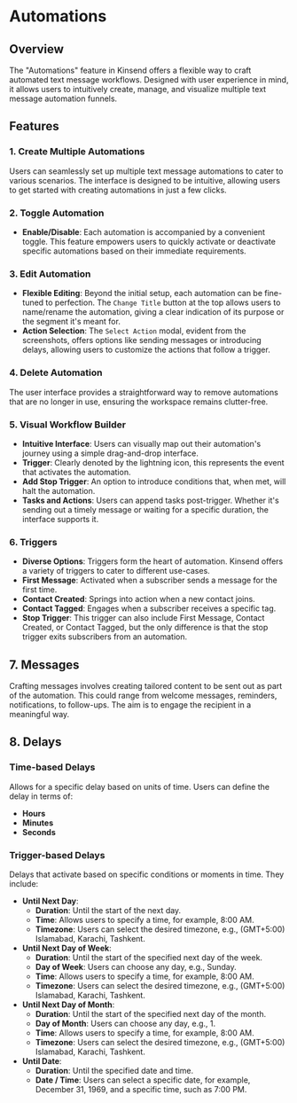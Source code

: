 # Automations

## Overview
The "Automations" feature in Kinsend offers a flexible way to craft automated text message workflows. Designed with user experience in mind, it allows users to intuitively create, manage, and visualize multiple text message automation funnels.

## Features

### 1. Create Multiple Automations
Users can seamlessly set up multiple text message automations to cater to various scenarios. The interface is designed to be intuitive, allowing users to get started with creating automations in just a few clicks.

### 2. Toggle Automation
- **Enable/Disable**: Each automation is accompanied by a convenient toggle. This feature empowers users to quickly activate or deactivate specific automations based on their immediate requirements.

### 3. Edit Automation
- **Flexible Editing**: Beyond the initial setup, each automation can be fine-tuned to perfection. The `Change Title` button at the top allows users to name/rename the automation, giving a clear indication of its purpose or the segment it's meant for.
- **Action Selection**: The `Select Action` modal, evident from the screenshots, offers options like sending messages or introducing delays, allowing users to customize the actions that follow a trigger.

### 4. Delete Automation
The user interface provides a straightforward way to remove automations that are no longer in use, ensuring the workspace remains clutter-free.

### 5. Visual Workflow Builder
- **Intuitive Interface**: Users can visually map out their automation's journey using a simple drag-and-drop interface.
- **Trigger**: Clearly denoted by the lightning icon, this represents the event that activates the automation.
- **Add Stop Trigger**: An option to introduce conditions that, when met, will halt the automation.
- **Tasks and Actions**: Users can append tasks post-trigger. Whether it's sending out a timely message or waiting for a specific duration, the interface supports it.

### 6. Triggers
- **Diverse Options**: Triggers form the heart of automation. Kinsend offers a variety of triggers to cater to different use-cases.
- **First Message**: Activated when a subscriber sends a message for the first time.
- **Contact Created**: Springs into action when a new contact joins.
- **Contact Tagged**: Engages when a subscriber receives a specific tag.
- **Stop Trigger**: This trigger can also include First Message, Contact Created, or Contact Tagged, but the only difference is that the stop trigger exits subscribers from an automation.

## 7. Messages

Crafting messages involves creating tailored content to be sent out as part of the automation. This could range from welcome messages, reminders, notifications, to follow-ups. The aim is to engage the recipient in a meaningful way.

## 8. Delays

### Time-based Delays
Allows for a specific delay based on units of time. Users can define the delay in terms of:

- **Hours**
- **Minutes**
- **Seconds**

### Trigger-based Delays
Delays that activate based on specific conditions or moments in time. They include:

- **Until Next Day**: 
    - **Duration**: Until the start of the next day.
    - **Time**: Allows users to specify a time, for example, 8:00 AM.
    - **Timezone**: Users can select the desired timezone, e.g., (GMT+5:00) Islamabad, Karachi, Tashkent.
- **Until Next Day of Week**: 
    - **Duration**: Until the start of the specified next day of the week.
    - **Day of Week**: Users can choose any day, e.g., Sunday.
    - **Time**: Allows users to specify a time, for example, 8:00 AM.
    - **Timezone**: Users can select the desired timezone, e.g., (GMT+5:00) Islamabad, Karachi, Tashkent.
- **Until Next Day of Month**: 
    - **Duration**: Until the start of the specified next day of the month.
    - **Day of Month**: Users can choose any day, e.g., 1.
    - **Time**: Allows users to specify a time, for example, 8:00 AM.
    - **Timezone**: Users can select the desired timezone, e.g., (GMT+5:00) Islamabad, Karachi, Tashkent.
- **Until Date**: 
    - **Duration**: Until the specified date and time.
    - **Date / Time**: Users can select a specific date, for example, December 31, 1969, and a specific time, such as 7:00 PM.


